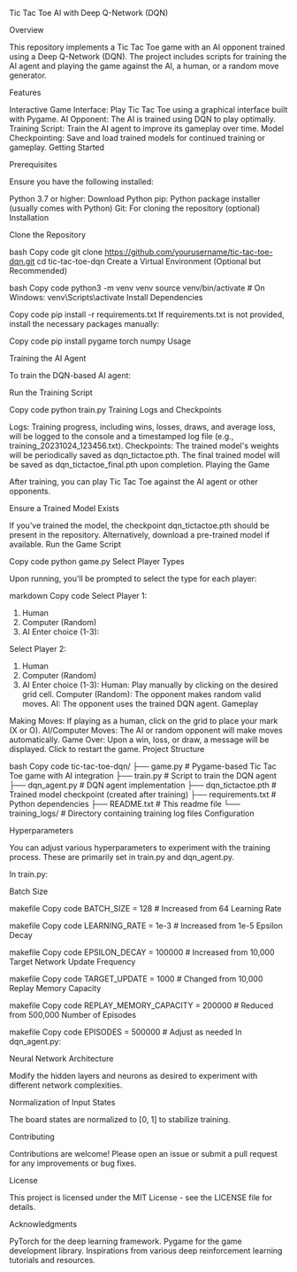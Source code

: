 Tic Tac Toe AI with Deep Q-Network (DQN)

Overview

This repository implements a Tic Tac Toe game with an AI opponent trained using a Deep Q-Network (DQN). The project includes scripts for training the AI agent and playing the game against the AI, a human, or a random move generator.

Features

Interactive Game Interface: Play Tic Tac Toe using a graphical interface built with Pygame.
AI Opponent: The AI is trained using DQN to play optimally.
Training Script: Train the AI agent to improve its gameplay over time.
Model Checkpointing: Save and load trained models for continued training or gameplay.
Getting Started

Prerequisites

Ensure you have the following installed:

Python 3.7 or higher: Download Python
pip: Python package installer (usually comes with Python)
Git: For cloning the repository (optional)
Installation

Clone the Repository

bash
Copy code
git clone https://github.com/yourusername/tic-tac-toe-dqn.git
cd tic-tac-toe-dqn
Create a Virtual Environment (Optional but Recommended)

bash
Copy code
python3 -m venv venv
source venv/bin/activate  # On Windows: venv\Scripts\activate
Install Dependencies

Copy code
pip install -r requirements.txt
If requirements.txt is not provided, install the necessary packages manually:

Copy code
pip install pygame torch numpy
Usage

Training the AI Agent

To train the DQN-based AI agent:

Run the Training Script

Copy code
python train.py
Training Logs and Checkpoints

Logs: Training progress, including wins, losses, draws, and average loss, will be logged to the console and a timestamped log file (e.g., training_20231024_123456.txt).
Checkpoints: The trained model's weights will be periodically saved as dqn_tictactoe.pth. The final trained model will be saved as dqn_tictactoe_final.pth upon completion.
Playing the Game

After training, you can play Tic Tac Toe against the AI agent or other opponents.

Ensure a Trained Model Exists

If you've trained the model, the checkpoint dqn_tictactoe.pth should be present in the repository.
Alternatively, download a pre-trained model if available.
Run the Game Script

Copy code
python game.py
Select Player Types

Upon running, you'll be prompted to select the type for each player:

markdown
Copy code
Select Player 1:
1. Human
2. Computer (Random)
3. AI
Enter choice (1-3):

Select Player 2:
1. Human
2. Computer (Random)
3. AI
Enter choice (1-3):
Human: Play manually by clicking on the desired grid cell.
Computer (Random): The opponent makes random valid moves.
AI: The opponent uses the trained DQN agent.
Gameplay

Making Moves: If playing as a human, click on the grid to place your mark (X or O).
AI/Computer Moves: The AI or random opponent will make moves automatically.
Game Over: Upon a win, loss, or draw, a message will be displayed. Click to restart the game.
Project Structure

bash
Copy code
tic-tac-toe-dqn/
├── game.py           # Pygame-based Tic Tac Toe game with AI integration
├── train.py          # Script to train the DQN agent
├── dqn_agent.py      # DQN agent implementation
├── dqn_tictactoe.pth # Trained model checkpoint (created after training)
├── requirements.txt  # Python dependencies
├── README.txt        # This readme file
└── training_logs/    # Directory containing training log files
Configuration

Hyperparameters

You can adjust various hyperparameters to experiment with the training process. These are primarily set in train.py and dqn_agent.py.

In train.py:

Batch Size

makefile
Copy code
BATCH_SIZE = 128  # Increased from 64
Learning Rate

makefile
Copy code
LEARNING_RATE = 1e-3  # Increased from 1e-5
Epsilon Decay

makefile
Copy code
EPSILON_DECAY = 100000  # Increased from 10,000
Target Network Update Frequency

makefile
Copy code
TARGET_UPDATE = 1000  # Changed from 10,000
Replay Memory Capacity

makefile
Copy code
REPLAY_MEMORY_CAPACITY = 200000  # Reduced from 500,000
Number of Episodes

makefile
Copy code
EPISODES = 500000  # Adjust as needed
In dqn_agent.py:

Neural Network Architecture

Modify the hidden layers and neurons as desired to experiment with different network complexities.

Normalization of Input States

The board states are normalized to [0, 1] to stabilize training.

Contributing

Contributions are welcome! Please open an issue or submit a pull request for any improvements or bug fixes.

License

This project is licensed under the MIT License - see the LICENSE file for details.

Acknowledgments

PyTorch for the deep learning framework.
Pygame for the game development library.
Inspirations from various deep reinforcement learning tutorials and resources.
